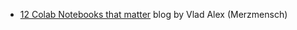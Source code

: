 
- [12 Colab Notebooks that matter](https://towardsdatascience.com/12-colab-notebooks-that-matter-e14ce1e3bdd0) blog by Vlad Alex (Merzmensch)
